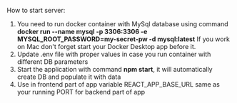 How to start server:

1. You need to run docker container with MySql database using command
   **docker run --name mysql -p 3306:3306 -e MYSQL_ROOT_PASSWORD=my-secret-pw -d mysql:latest**
   If you work on Mac don't forget start your Docker Desktop app before it.
2. Update .env file with proper values in case you run container with different DB parameters
3. Start the application with command **npm start**, it will automatically create DB and populate it with data
4. Use in frontend part of app variable REACT_APP_BASE_URL same as your running PORT for backend part of app
